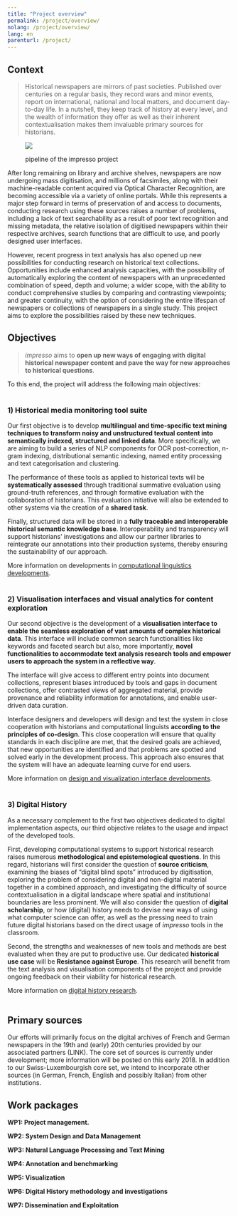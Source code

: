 ```yaml
---
title: "Project overview"
permalink: /project/overview/
nolang: /project/overview/
lang: en
parenturl: /project/
---
```


<div class="headline">
  <h2><span>Context</span></h2>
</div>

<blockquote class='summary respect-margin'>
Historical newspapers are mirrors of past societies. Published over centuries on a regular basis, they record wars and minor events, report on international, national and local matters, and document day-to-day life. In a nutshell, they keep track of history at every level, and the wealth of information they offer as well as their inherent contextualisation makes them invaluable primary sources for historians.
</blockquote>

<figure class='respect-margin'>
      <img class='cover' src='{{ site.url }}/assets/images/impresso-pipeline.png'>
      <figcaption class="wrapper">
          <p>pipeline of the impresso project</p>
      </figcaption>
    </figure>

After long remaining on library and archive shelves, newspapers are now undergoing mass digitisation, and millions of facsimiles, along with their machine-readable content acquired via Optical Character Recognition, are becoming accessible via a variety of online portals. While this represents a major step forward in terms of preservation of and access to documents, conducting research using these sources raises a number of problems, including a lack of text searchability as a result of poor text recognition and missing metadata, the relative isolation of digitised newspapers within their respective archives, search functions that are difficult to use, and poorly designed user interfaces.

However, recent progress in text analysis has also opened up new possibilities for conducting research on historical text collections. Opportunities include enhanced analysis capacities, with the possibility of automatically exploring the content of newspapers with an unprecedented combination of speed, depth and volume; a wider scope, with the ability to conduct comprehensive studies by comparing and contrasting viewpoints; and greater continuity, with the option of considering the entire lifespan of newspapers or collections of newspapers in a single study. This project aims to explore the possibilities raised by these new techniques.



<div class="headline">
  <h2><span>Objectives</span></h2>
</div>

<blockquote class='summary respect-margin'>
<em>impresso</em> aims to <strong>open up new ways of engaging with digital historical newspaper content and pave the way for new approaches to historical questions</strong>. 
</blockquote>
To this end, the project will address the following main objectives:
<br><br>

### 1) Historical media monitoring tool suite

Our first objective is to develop **multilingual and time-specific text mining techniques to transform noisy and unstructured textual content into semantically indexed, structured and linked data**. More specifically, we are aiming to build a series of NLP components for OCR post-correction, n-gram indexing, distributional semantic indexing, named entity processing and text categorisation and clustering.

The performance of these tools as applied to historical texts will be **systematically assessed** through traditional summative evaluation using ground-truth references, and through formative evaluation with the collaboration of historians. This evaluation initiative will also be extended to other systems via the creation of a **shared task**.

Finally, structured data will be stored in a **fully traceable and interoperable historical semantic knowledge base**. Interoperability and transparency will support historians’ investigations and allow our partner libraries to reintegrate our annotations into their production systems, thereby ensuring the sustainability of our approach.

More information on developments in  [computational linguistics developments](/project/linguistics/).
<br><br>

### 2) Visualisation interfaces and visual analytics for content exploration

Our second objective is the development of a **visualisation interface to enable the seamless exploration of vast amounts of complex historical data**. This interface will include common search functionalities like keywords and faceted search but also, more importantly, **novel functionalities to accommodate text analysis research tools and empower users to approach the system in a reflective way**.

The interface will give access to different entry points into document collections, represent biases introduced by tools and gaps in document collections, offer contrasted views of aggregated material, provide provenance and reliability information for annotations, and enable user-driven data curation.

Interface designers and developers will design and test the system in close cooperation with historians and computational linguists **according to the principles of co-design**. This close cooperation will ensure that quality standards in each discipline are met, that the desired goals are achieved, that new opportunities are identified and that problems are spotted and solved early in the development process. This approach also ensures that the system will have an adequate learning curve for end users.


More information on [design and visualization interface developments](/project/design/).
<br><br>


### 3) Digital History

As a necessary complement to the first two objectives dedicated to digital implementation aspects, our third objective relates to the usage and impact of the developed tools.

First, developing computational systems to support historical research raises numerous **methodological and epistemological questions**. In this regard, historians will first consider the question of **source criticism**, examining the biases of “digital blind spots” introduced by digitisation, exploring the problem of considering digital and non-digital material together in a combined approach, and investigating the difficulty of source contextualisation in a digital landscape where spatial and institutional boundaries are less prominent. We will also consider the question of **digital scholarship**, or how (digital) history needs to devise new ways of using what computer science can offer, as well as the pressing need to train future digital historians based on the direct usage of *impresso* tools in the classroom.

Second, the strengths and weaknesses of new tools and methods are best evaluated when they are put to productive use. Our dedicated **historical use case** will be **Resistance against Europe**. This research will benefit from the text analysis and visualisation components of the project and provide ongoing feedback on their viability for historical research.


More information on [digital history research](/project/history/).
<br><br>

<div class="headline">
  <h2><span>Primary sources</span></h2>
</div>

Our efforts will primarily focus on the digital archives of French and German newspapers in the 19th and (early) 20th centuries provided by our associated partners (LINK). The core set of sources is currently under development; more information will be posted on this early 2018.
In addition to our Swiss-Luxembourgish core set, we intend to incorporate other sources (in German, French, English and possibly Italian) from other institutions.



<div class="headline">
  <h2><span>Work packages</span></h2>
</div>


**WP1: Project management.**

**WP2: System Design and Data Management**

**WP3: Natural Language Processing and Text Mining**

**WP4: Annotation and benchmarking**

**WP5: Visualization**

**WP6: Digital History methodology and investigations**

**WP7: Dissemination and Exploitation**






